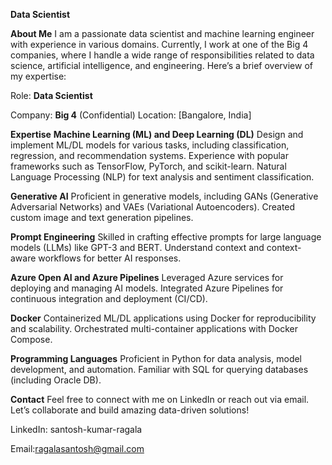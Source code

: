 **Data Scientist**


**About Me**
I am a passionate data scientist and machine learning engineer with experience in various domains. Currently, I work at one of the Big 4 companies, where I handle a wide range of responsibilities related to data science, artificial intelligence, and engineering. Here’s a brief overview of my expertise:

Role: **Data Scientist**

Company: **Big 4** (Confidential)
Location: [Bangalore, India]


**Expertise**
**Machine Learning (ML) and Deep Learning (DL)**
Design and implement ML/DL models for various tasks, including classification, regression, and recommendation systems.
Experience with popular frameworks such as TensorFlow, PyTorch, and scikit-learn.
Natural Language Processing (NLP) for text analysis and sentiment classification.


**Generative AI**
Proficient in generative models, including GANs (Generative Adversarial Networks) and VAEs (Variational Autoencoders).
Created custom image and text generation pipelines.


**Prompt Engineering**
Skilled in crafting effective prompts for large language models (LLMs) like GPT-3 and BERT.
Understand context and context-aware workflows for better AI responses.


**Azure Open AI and Azure Pipelines**
Leveraged Azure services for deploying and managing AI models.
Integrated Azure Pipelines for continuous integration and deployment (CI/CD).


**Docker**
Containerized ML/DL applications using Docker for reproducibility and scalability.
Orchestrated multi-container applications with Docker Compose.


**Programming Languages**
Proficient in Python for data analysis, model development, and automation.
Familiar with SQL for querying databases (including Oracle DB).


**Contact**
Feel free to connect with me on LinkedIn or reach out via email. Let’s collaborate and build amazing data-driven solutions!

LinkedIn: santosh-kumar-ragala


Email:ragalasantosh@gmail.com
